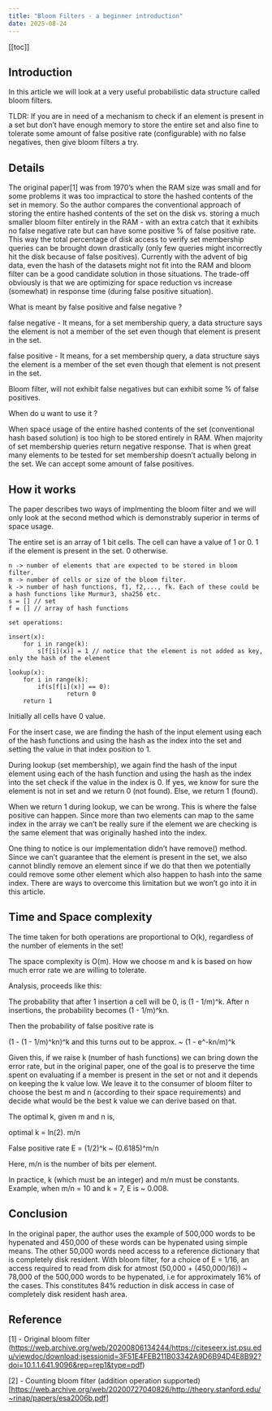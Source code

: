 ```yaml
---
title: "Bloom Filters - a beginner introduction"
date: 2025-08-24
---
```


[[toc]]

## Introduction

In this article we will look at a very useful probabilistic data structure called bloom filters.

TLDR: If you are in need of a mechanism to check if an element is present in a set but don’t have enough memory to store the entire set and also fine to tolerate some amount of false positive rate (configurable) with no false negatives, then give bloom filters a try.

## Details

The original paper[1] was from 1970’s when the RAM size was small and for some problems it was too impractical to store the hashed contents of the set in memory. So the author compares the conventional approach of storing the entire hashed contents of the set on the disk vs. storing a much smaller bloom filter entirely in the RAM - with an extra catch that it exhibits no false negative rate but can have some positive % of false positive rate. This way the total percentage of disk access to verify set membership queries can be brought down drastically (only few queries might incorrectly hit the disk because of false positives). Currently with the advent of big data, even the hash of the datasets might not fit into the RAM and bloom filter can be a good candidate solution in those situations. The trade-off obviously is that we are optimizing for space reduction vs increase (somewhat) in response time (during false positive situation).

What is meant by false positive and false negative ?

false negative - It means, for a set membership query, a data structure says the element is not a member of the set even though that element is present in the set.

false positive - It means, for a set membership query, a data structure says the element is a member of the set even though that element is not present in the set.

Bloom filter, will not exhibit false negatives but can exhibit some % of false positives.

When do u want to use it ?

When space usage of the entire hashed contents of the set (conventional hash based solution) is too high to be stored entirely in RAM.
When majority of set membership queries return negative response. That is when great many elements to be tested for set membership doesn’t actually belong in the set.
We can accept some amount of false positives.

## How it works

The paper describes two ways of implmenting the bloom filter and we will only look at the second method which is demonstrably superior in terms of space usage.

The entire set is an array of 1 bit cells. The cell can have a value of 1 or 0. 1 if the element is present in the set. 0 otherwise.

```
n -> number of elements that are expected to be stored in bloom filter. 
m -> number of cells or size of the bloom filter.
k -> number of hash functions, f1, f2,..., fk. Each of these could be a hash functions like Murmur3, sha256 etc.
s = [] // set
f = [] // array of hash functions

set operations:

insert(x):
    for i in range(k):
        s[f[i](x)] = 1 // notice that the element is not added as key, only the hash of the element

lookup(x):
    for i in range(k):
        if(s[f[i](x)] == 0):
                return 0
    return 1
```

Initially all cells have 0 value.

For the insert case, we are finding the hash of the input element using each of the hash functions and using the hash as the index into the set and setting the value in that index position to 1.

During lookup (set membership), we again find the hash of the input element using each of the hash function and using the hash as the index into the set check if the value in the index is 0. If yes, we know for sure the element is not in set and we return 0 (not found). Else, we return 1 (found).

When we return 1 during lookup, we can be wrong. This is where the false positive can happen. Since more than two elements can map to the same index in the array we can’t be really sure if the element we are checking is the same element that was originally hashed into the index.

One thing to notice is our implementation didn’t have remove() method. Since we can’t guarantee that the element is present in the set, we also cannot blindly remove an element since if we do that then we potentially could remove some other element which also happen to hash into the same index. There are ways to overcome this limitation but we won’t go into it in this article.

## Time and Space complexity

The time taken for both operations are proportional to O(k), regardless of the number of elements in the set!

The space complexity is O(m). How we choose m and k is based on how much error rate we are willing to tolerate.

Analysis, proceeds like this:

The probability that after 1 insertion a cell will be 0, is (1 - 1/m)^k. After n insertions, the probability becomes (1 - 1/m)^kn.

Then the probability of false positive rate is

(1 - (1 - 1/m)^kn)^k and this turns out to be approx. ~ (1 - e^-kn/m)^k

Given this, if we raise k (number of hash functions) we can bring down the error rate, but in the original paper, one of the goal is to preserve the time spent on evaluating if a member is present in the set or not and it depends on keeping the k value low. We leave it to the consumer of bloom filter to choose the best m and n (according to their space requirements) and decide what would be the best k value we can derive based on that.

The optimal k, given m and n is,

optimal k = ln(2). m/n

False positive rate E = (1/2)^k ~ (0.6185)^m/n

Here, m/n is the number of bits per element.

In practice, k (which must be an integer) and m/n must be constants. Example, when m/n = 10 and k = 7, E is ~ 0.008.

## Conclusion

In the original paper, the author uses the example of 500,000 words to be hypenated and 450,000 of these words can be hypenated using simple means. The other 50,000 words need access to a reference dictionary that is completely disk resident. With bloom filter, for a choice of E = 1/16, an access required to read from disk for atmost (50,000 + (450,000/16)) ~ 78,000 of the 500,000 words to be hypenated, i.e for approximately 16% of the cases. This constitutes 84% reduction in disk access in case of completely disk resident hash area.

## Reference

[1] - Original bloom filter (https://web.archive.org/web/20200806134244/https://citeseerx.ist.psu.edu/viewdoc/download;jsessionid=3F51E4FEB211B03342A9D6B94D4E8B92?doi=10.1.1.641.9096&rep=rep1&type=pdf)

[2] - Counting bloom filter (addition operation supported) [https://web.archive.org/web/20200727040826/http://theory.stanford.edu/~rinap/papers/esa2006b.pdf]